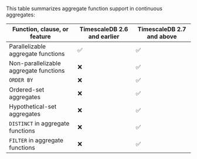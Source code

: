 This table summarizes aggregate function support in continuous aggregates:

|Function, clause, or feature|TimescaleDB 2.6 and earlier|TimescaleDB 2.7 and above|
|-|-|-|
|Parallelizable aggregate functions|✅|✅|
|Non-parallelizable aggregate functions|❌|✅|
|`ORDER BY`|❌|✅|
|Ordered-set aggregates|❌|✅|
|Hypothetical-set aggregates|❌|✅|
|`DISTINCT` in aggregate functions|❌|✅|
|`FILTER` in aggregate functions|❌|✅|
